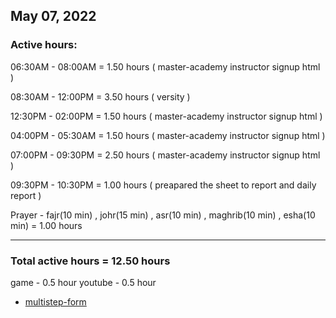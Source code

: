 ## May 07, 2022
### Active hours:

06:30AM - 08:00AM     = 1.50 hours ( master-academy instructor signup html )

08:30AM - 12:00PM     = 3.50 hours ( versity )

12:30PM - 02:00PM     = 1.50 hours ( master-academy instructor signup html )

04:00PM - 05:30AM     = 1.50 hours ( master-academy instructor signup html )

07:00PM - 09:30PM     = 2.50 hours ( master-academy instructor signup html )

09:30PM - 10:30PM     = 1.00 hours ( preapared the sheet to report and daily report )

Prayer - fajr(10 min) , johr(15 min) , asr(10 min) , maghrib(10 min) , esha(10 min) = 1.00 hours

----------------------------------------

### Total active hours = 12.50 hours

game - 0.5 hour
youtube - 0.5 hour

* [multistep-form](https://youtu.be/VdqtdKXxKhM)